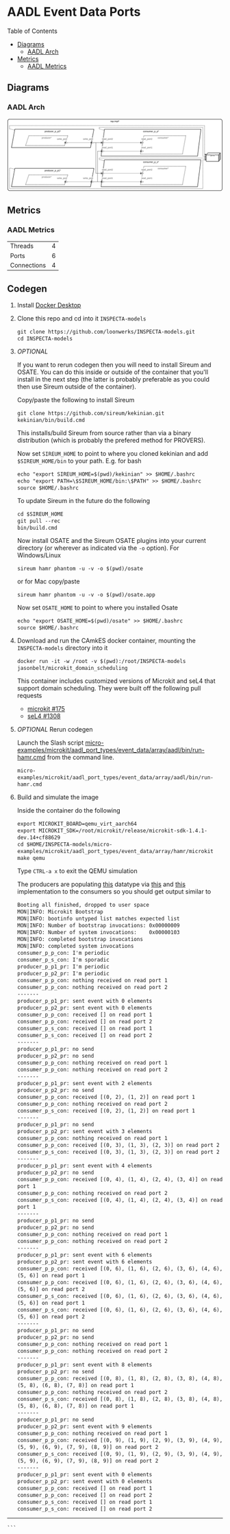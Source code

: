 # AADL Event Data Ports

 Table of Contents
  * [Diagrams](#diagrams)
    * [AADL Arch](#aadl-arch)
  * [Metrics](#metrics)
    * [AADL Metrics](#aadl-metrics)

## Diagrams
### AADL Arch
![AADL Arch](aadl/diagrams/arch.svg)

## Metrics
### AADL Metrics
| | |
|--|--|
|Threads|4|
|Ports|6|
|Connections|4|


## Codegen

1. Install [Docker Desktop](https://www.docker.com/products/docker-desktop/)

1. Clone this repo and cd into it ``INSPECTA-models``

   ```
   git clone https://github.com/loonwerks/INSPECTA-models.git
   cd INSPECTA-models
   ```

1. *OPTIONAL*

    If you want to rerun codegen then you will need to install Sireum
    and OSATE.  You can do this inside or outside of the container that you'll install in the next step (the latter is probably preferable as you could then use Sireum outside of the container).

    Copy/paste the following to install Sireum
    ```
    git clone https://github.com/sireum/kekinian.git
    kekinian/bin/build.cmd
    ```

    This installs/build Sireum from source rather than via a binary distribution (which is probably the prefered method for PROVERS).  

    Now set ``SIREUM_HOME`` to point to where you cloned kekinian and add ``$SIREUM_HOME/bin`` to your path.  E.g. for bash

    ```
    echo "export SIREUM_HOME=$(pwd)/kekinian" >> $HOME/.bashrc
    echo "export PATH=\$SIREUM_HOME/bin:\$PATH" >> $HOME/.bashrc
    source $HOME/.bashrc
    ```

    To update Sireum in the future do the following
    ```
    cd $SIREUM_HOME
    git pull --rec
    bin/build.cmd
    ```


    Now install OSATE and the Sireum OSATE plugins into your current directory (or wherever as indicated via the ``-o`` option).  For Windows/Linux 

    ```
    sireum hamr phantom -u -v -o $(pwd)/osate
    ```

    or for Mac copy/paste
    ```
    sireum hamr phantom -u -v -o $(pwd)/osate.app
    ```

    Now set ``OSATE_HOME`` to point to where you installed Osate

    ```
    echo "export OSATE_HOME=$(pwd)/osate" >> $HOME/.bashrc
    source $HOME/.bashrc
    ```

1. Download and run the CAmkES docker container, mounting the ``INSPECTA-models`` directory into it

   ```
   docker run -it -w /root -v $(pwd):/root/INSPECTA-models jasonbelt/microkit_domain_scheduling
   ```

   This container includes customized versions of Microkit and seL4 that support domain scheduling.  They were built off the following pull requests

   - [microkit #175](https://github.com/seL4/microkit/pull/175)
   - [seL4 #1308](https://github.com/seL4/seL4/pull/1308)

1. *OPTIONAL* Rerun codegen
   
    Launch the Slash script [micro-examples/microkit/aadl_port_types/event_data/array/aadl/bin/run-hamr.cmd](aadl/bin/run-hamr.cmd) from the command line.  

   ```
   micro-examples/microkit/aadl_port_types/event_data/array/aadl/bin/run-hamr.cmd
   ```

1. Build and simulate the image

    Inside the container do the following

    ```
    export MICROKIT_BOARD=qemu_virt_aarch64
    export MICROKIT_SDK=/root/microkit/release/microkit-sdk-1.4.1-dev.14+cf88629
    cd $HOME/INSPECTA-models/micro-examples/microkit/aadl_port_types/event_data/array/hamr/microkit
    make qemu
    ```

    Type ``CTRL-a x`` to exit the QEMU simulation

    The producers are populating [this](aadl/event_data_2_prod_2_cons.aadl#L23-L29) datatype via [this](hamr/microkit/components/producer_p_p1_producer/src/producer_p_p1_producer_user.c#L11-L31) and [this](hamr/microkit/components/producer_p_p2_producer/src/producer_p_p2_producer_user.c#L12-L30) implementation to the consumers so you should get output similar to

    ```
    Booting all finished, dropped to user space
    MON|INFO: Microkit Bootstrap
    MON|INFO: bootinfo untyped list matches expected list
    MON|INFO: Number of bootstrap invocations: 0x00000009
    MON|INFO: Number of system invocations:    0x00000103
    MON|INFO: completed bootstrap invocations
    MON|INFO: completed system invocations
    consumer_p_p_con: I'm periodic
    consumer_p_s_con: I'm sporadic
    producer_p_p1_pr: I'm periodic
    producer_p_p2_pr: I'm periodic
    consumer_p_p_con: nothing received on read port 1
    consumer_p_p_con: nothing received on read port 2
    -------
    producer_p_p1_pr: sent event with 0 elements
    producer_p_p2_pr: sent event with 0 elements
    consumer_p_p_con: received [] on read port 1
    consumer_p_p_con: received [] on read port 2
    consumer_p_s_con: received [] on read port 1
    consumer_p_s_con: received [] on read port 2
    -------
    producer_p_p1_pr: no send
    producer_p_p2_pr: no send
    consumer_p_p_con: nothing received on read port 1
    consumer_p_p_con: nothing received on read port 2
    -------
    producer_p_p1_pr: sent event with 2 elements
    producer_p_p2_pr: no send
    consumer_p_p_con: received [(0, 2), (1, 2)] on read port 1
    consumer_p_p_con: nothing received on read port 2
    consumer_p_s_con: received [(0, 2), (1, 2)] on read port 1
    -------
    producer_p_p1_pr: no send
    producer_p_p2_pr: sent event with 3 elements
    consumer_p_p_con: nothing received on read port 1
    consumer_p_p_con: received [(0, 3), (1, 3), (2, 3)] on read port 2
    consumer_p_s_con: received [(0, 3), (1, 3), (2, 3)] on read port 2
    -------
    producer_p_p1_pr: sent event with 4 elements
    producer_p_p2_pr: no send
    consumer_p_p_con: received [(0, 4), (1, 4), (2, 4), (3, 4)] on read port 1
    consumer_p_p_con: nothing received on read port 2
    consumer_p_s_con: received [(0, 4), (1, 4), (2, 4), (3, 4)] on read port 1
    -------
    producer_p_p1_pr: no send
    producer_p_p2_pr: no send
    consumer_p_p_con: nothing received on read port 1
    consumer_p_p_con: nothing received on read port 2
    -------
    producer_p_p1_pr: sent event with 6 elements
    producer_p_p2_pr: sent event with 6 elements
    consumer_p_p_con: received [(0, 6), (1, 6), (2, 6), (3, 6), (4, 6), (5, 6)] on read port 1
    consumer_p_p_con: received [(0, 6), (1, 6), (2, 6), (3, 6), (4, 6), (5, 6)] on read port 2
    consumer_p_s_con: received [(0, 6), (1, 6), (2, 6), (3, 6), (4, 6), (5, 6)] on read port 1
    consumer_p_s_con: received [(0, 6), (1, 6), (2, 6), (3, 6), (4, 6), (5, 6)] on read port 2
    -------
    producer_p_p1_pr: no send
    producer_p_p2_pr: no send
    consumer_p_p_con: nothing received on read port 1
    consumer_p_p_con: nothing received on read port 2
    -------
    producer_p_p1_pr: sent event with 8 elements
    producer_p_p2_pr: no send
    consumer_p_p_con: received [(0, 8), (1, 8), (2, 8), (3, 8), (4, 8), (5, 8), (6, 8), (7, 8)] on read port 1
    consumer_p_p_con: nothing received on read port 2
    consumer_p_s_con: received [(0, 8), (1, 8), (2, 8), (3, 8), (4, 8), (5, 8), (6, 8), (7, 8)] on read port 1
    -------
    producer_p_p1_pr: no send
    producer_p_p2_pr: sent event with 9 elements
    consumer_p_p_con: nothing received on read port 1
    consumer_p_p_con: received [(0, 9), (1, 9), (2, 9), (3, 9), (4, 9), (5, 9), (6, 9), (7, 9), (8, 9)] on read port 2
    consumer_p_s_con: received [(0, 9), (1, 9), (2, 9), (3, 9), (4, 9), (5, 9), (6, 9), (7, 9), (8, 9)] on read port 2
    -------
    producer_p_p1_pr: sent event with 0 elements
    producer_p_p2_pr: sent event with 0 elements
    consumer_p_p_con: received [] on read port 1
    consumer_p_p_con: received [] on read port 2
    consumer_p_s_con: received [] on read port 1
    consumer_p_s_con: received [] on read port 2
-------
    ```